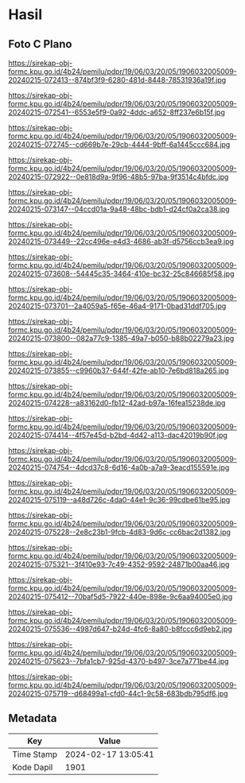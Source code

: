 # Hasil

## Foto C Plano

https://sirekap-obj-formc.kpu.go.id/4b24/pemilu/pdpr/19/06/03/20/05/1906032005009-20240215-072413--874bf3f9-6280-481d-8448-78531936a19f.jpg

https://sirekap-obj-formc.kpu.go.id/4b24/pemilu/pdpr/19/06/03/20/05/1906032005009-20240215-072541--6553e5f9-0a92-4ddc-a652-8ff237e6b15f.jpg

https://sirekap-obj-formc.kpu.go.id/4b24/pemilu/pdpr/19/06/03/20/05/1906032005009-20240215-072745--cd669b7e-29cb-4444-9bff-6a1445ccc684.jpg

https://sirekap-obj-formc.kpu.go.id/4b24/pemilu/pdpr/19/06/03/20/05/1906032005009-20240215-072922--0e818d9a-9f96-48b5-97ba-9f3514c4bfdc.jpg

https://sirekap-obj-formc.kpu.go.id/4b24/pemilu/pdpr/19/06/03/20/05/1906032005009-20240215-073147--04ccd01a-9a48-48bc-bdb1-d24cf0a2ca38.jpg

https://sirekap-obj-formc.kpu.go.id/4b24/pemilu/pdpr/19/06/03/20/05/1906032005009-20240215-073449--22cc496e-e4d3-4686-ab3f-d5756ccb3ea9.jpg

https://sirekap-obj-formc.kpu.go.id/4b24/pemilu/pdpr/19/06/03/20/05/1906032005009-20240215-073608--54445c35-3464-410e-bc32-25c846685f58.jpg

https://sirekap-obj-formc.kpu.go.id/4b24/pemilu/pdpr/19/06/03/20/05/1906032005009-20240215-073701--2a4059a5-f65e-46a4-9171-0bad31ddf705.jpg

https://sirekap-obj-formc.kpu.go.id/4b24/pemilu/pdpr/19/06/03/20/05/1906032005009-20240215-073800--082a77c9-1385-49a7-b050-b88b02279a23.jpg

https://sirekap-obj-formc.kpu.go.id/4b24/pemilu/pdpr/19/06/03/20/05/1906032005009-20240215-073855--c9960b37-644f-42fe-ab10-7e6bd818a265.jpg

https://sirekap-obj-formc.kpu.go.id/4b24/pemilu/pdpr/19/06/03/20/05/1906032005009-20240215-074228--a83162d0-fb12-42ad-b97a-16fea15238de.jpg

https://sirekap-obj-formc.kpu.go.id/4b24/pemilu/pdpr/19/06/03/20/05/1906032005009-20240215-074414--4f57e45d-b2bd-4d42-a113-dac42019b90f.jpg

https://sirekap-obj-formc.kpu.go.id/4b24/pemilu/pdpr/19/06/03/20/05/1906032005009-20240215-074754--4dcd37c8-6d16-4a0b-a7a9-3eacd155591e.jpg

https://sirekap-obj-formc.kpu.go.id/4b24/pemilu/pdpr/19/06/03/20/05/1906032005009-20240215-075119--a48d726c-4da0-44e1-9c36-99cdbe61be95.jpg

https://sirekap-obj-formc.kpu.go.id/4b24/pemilu/pdpr/19/06/03/20/05/1906032005009-20240215-075228--2e8c23b1-9fcb-4d83-9d6c-cc6bac2d1382.jpg

https://sirekap-obj-formc.kpu.go.id/4b24/pemilu/pdpr/19/06/03/20/05/1906032005009-20240215-075321--3f410e93-7c49-4352-9592-24871b00aa46.jpg

https://sirekap-obj-formc.kpu.go.id/4b24/pemilu/pdpr/19/06/03/20/05/1906032005009-20240215-075412--70baf5d5-7922-440e-898e-9c6aa94005e0.jpg

https://sirekap-obj-formc.kpu.go.id/4b24/pemilu/pdpr/19/06/03/20/05/1906032005009-20240215-075536--4987d647-b24d-4fc6-8a80-b8fccc6d9eb2.jpg

https://sirekap-obj-formc.kpu.go.id/4b24/pemilu/pdpr/19/06/03/20/05/1906032005009-20240215-075623--7bfa1cb7-925d-4370-b497-3ce7a771be44.jpg

https://sirekap-obj-formc.kpu.go.id/4b24/pemilu/pdpr/19/06/03/20/05/1906032005009-20240215-075719--d68499a1-cfd0-44c1-9c58-683bdb795df6.jpg


## Metadata

| Key        | Value               |
| ---------- | ------------------- |
| Time Stamp | 2024-02-17 13:05:41 |
| Kode Dapil | 1901                |



